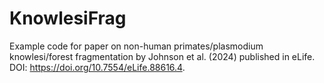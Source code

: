 # KnowlesiFrag
Example code for paper on non-human primates/plasmodium knowlesi/forest fragmentation by Johnson et al. (2024) published in eLife. DOI: https://doi.org/10.7554/eLife.88616.4.

